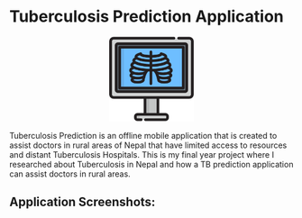 # Tuberculosis Prediction Application

<p align="center">
  <img src="./App Screenshots/App Icon.png" alt="TB Prediction App Icon" width="150" height="150">
</p>

Tuberculosis Prediction is an offline mobile application that is created to assist doctors in rural areas of Nepal that have limited access to resources and distant Tuberculosis Hospitals.
This is my final year project where I researched about Tuberculosis in Nepal and how a TB prediction application can assist doctors in rural areas.

## Application Screenshots:




